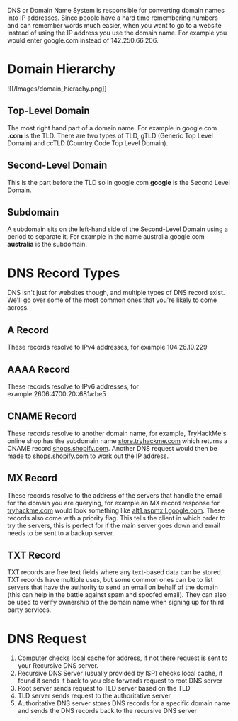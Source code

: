 DNS or Domain Name System is responsible for converting domain names into IP addresses. Since people have a hard time remembering numbers and can remember words much easier, when you want to go to a website instead of using the IP address you use the domain name. For example you would enter google.com instead of 142.250.66.206.

# Domain Hierarchy
![[/Images/domain_hierachy.png]]
## Top-Level Domain
The most right hand part of a domain name. For example in google.com **.com** is the TLD. There are two types of TLD, gTLD (Generic Top Level Domain) and ccTLD (Country Code Top Level Domain).

## Second-Level Domain
This is the part before the TLD so in google.com **google** is the Second Level Domain.

## Subdomain
A subdomain sits on the left-hand side of the Second-Level Domain using a period to separate it. For example in the name australia.google.com **australia** is the subdomain.

# DNS Record Types
DNS isn't just for websites though, and multiple types of DNS record exist. We'll go over some of the most common ones that you're likely to come across.

## **A Record**
These records resolve to IPv4 addresses, for example 104.26.10.229
## **AAAA Record**
These records resolve to IPv6 addresses, for example 2606:4700:20::681a:be5
## **CNAME Record**
These records resolve to another domain name, for example, TryHackMe's online shop has the subdomain name [store.tryhackme.com](http://store.tryhackme.com) which returns a CNAME record [shops.shopify.com](http://shops.shopify.com). Another DNS request would then be made to [shops.shopify.com](http://shops.shopify.com) to work out the IP address.
## **MX Record**
These records resolve to the address of the servers that handle the email for the domain you are querying, for example an MX record response for [tryhackme.com](http://tryhackme.com) would look something like [alt1.aspmx.l.google.com](http://alt1.aspmx.l.google.com). These records also come with a priority flag. This tells the client in which order to try the servers, this is perfect for if the main server goes down and email needs to be sent to a backup server.
## **TXT Record**
TXT records are free text fields where any text-based data can be stored. TXT records have multiple uses, but some common ones can be to list servers that have the authority to send an email on behalf of the domain (this can help in the battle against spam and spoofed email). They can also be used to verify ownership of the domain name when signing up for third party services.

# DNS Request
1. Computer checks local cache for address, if not there request is sent to your Recursive DNS server.
2. Recursive DNS Server (usually provided by ISP) checks local cache, if found it sends it back to you else forwards request to root DNS server
3. Root server sends request to TLD server based on the TLD
4. TLD server sends request to the authoritative server
5. Authoritative DNS server stores DNS records for a specific domain name and sends the DNS records back to the recursive DNS server